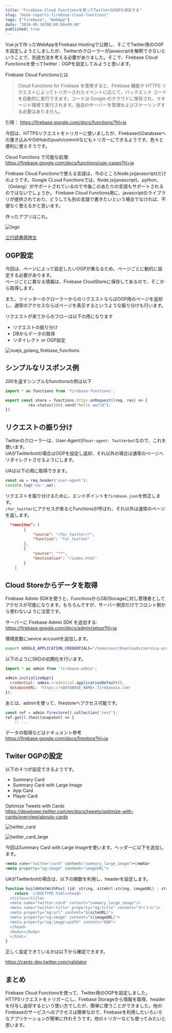 ```yaml
---
title: "Firebase Cloud Functionsを使ってTwitterのOGPを設定する"
slug: "book-reports-firebase-cloud-functions"
tags: ["firebase", "WebApp"]
date: "2019-09-30T00:00:00+09:00"
published: true
---
```


Vue.jsで作ったWebAppをFirebase Hostingで公開し、そこでTwitter用のOGPを設定しようとしましたが、Twitterのクローラーがjavascriptを解釈できないということで、別途方法を考える必要がありました。そこで、Firebase Cloud Functionsを使ってtwitter：OGPを設定してみようと思います。

Firebase Cloud Functionsとは

> Cloud Functions for Firebase を使用すると、Firebase 機能や HTTPS リクエストによってトリガーされたイベントに応じて、バックエンド コードを自動的に実行できます。コードは Google のクラウドに保存され、マネージド環境で実行されます。独自のサーバーを管理およびスケーリングする必要はありません。

引用： https://firebase.google.com/docs/functions/?hl=ja

今回は、HTTPSリクエストをトリガーに使いましたが、FirebaseのDatabaseへの書き込みやGitHubのpush/commitなどもトリガーにできるようです。色々と便利に使えそうです。

Cloud Functions で可能な処理:  
https://firebase.google.com/docs/functions/use-cases?hl=ja

Firebase Cloud Functionsで使える言語は、今のところNode.js(javascript)だけのようです。Google CLoud Functionsでは、Node.js(javascript)、python、（Golang）がサポートされているので今後このあたりの言語もサポートされるのではないでしょうか。
Firebase Cloud Functions用に、javascriptのライブラリが提供されており、どうしても別の言語で書きたいという場合でなければ、不便なく使えるかと思います。


作ったアプリはこれ。

![logo](../images/bookreports_edgwbs/logo.png)

[三行読書感想文](https://bookreports.edgwbs.net)


## OGP設定
今回は、ページによって設定したいOGPが異なるため、ページごとに動的に設定する必要があります。  
ページごとに異なる情報は、Firebase CloudStoreに保存してあるので、そこから取得します。  

また、ツイッターのクローラーからのリクエストならばOGP用のページを返却し、通常のアクセスならばページを表示するというような振り分けも行います。

リクエストが来てからのフローは以下の用になります

- リクエストの振り分け
- DBからデータの取得
- リダイレクト or OGP設定

![vuejs_golang_firebase_functions](../images/bookreports_edgwbs/vuejs_golang_firebase_functions.png)

## シンプルなリスポンス例
200を返すシンプルなfunctionsの例は以下

```javascript
import * as functions from 'firebase-functions';

export const share = functions.https.onRequest((req, res) => {
          res.status(200).send("hello world");
})
```

## リクエストの振り分け
Twitterのクローラーは、User-Agentが`User-agent: Twitterbot`なので、これを使います。  
UAがTwitterbotの場合はOGPを設定し返却、それ以外の場合は通常のページへリダイレクトさせるようにします。  

UAは以下の用に取得できます。 

```javascript
const ua = req.header('user-agent');
console.log('ua:',ua);
```

リクエストを振り分けるために、エンドポイントを`firebase.json`を修正します。  
`/for_twitter`にアクセスが来るとFunctionsが呼ばれ、それ以外は通常のページを返します。  

```json
  "rewrites": [
		{
		    "source": "/for_twitter/*",
		    "function": "for_twitter"
		},
		{
		    "source": "**",
		    "destination": "/index.html"
		}
	]
```



## Cloud Storeからデータを取得
Firebase Admin SDKを使うと、FunctionsからDB/Storageに対し管理者としてアクセスが可能になります。もちろんですが、サーバー側空だけでフロント側から使わないように注意です。

サーバーに Firebase Admin SDK を追加する:  
https://firebase.google.com/docs/admin/setup?hl=ja  

環境変数にsevice accountを追加します。

```bash
export GOOGLE_APPLICATION_CREDENTIALS="/home/user/Downloads/service-account-file.json"
```

以下のようにSKDの初期化を行います。

```javascript
import * as admin from 'firebase-admin';

admin.initializeApp({
  credential: admin.credential.applicationDefault(),
  databaseURL: 'https://<DATABASE_NAME>.firebaseio.com'
});
```

あとは、adminを使って、firestoreへアクセス可能です。

```javascript
const ref = admin.firestore().collection('test');
ref.get().then((snapshot) => {
	// ...
```

データの取得などはドキュメント参考  
https://firebase.google.com/docs/firestore?hl=ja

## Twiter OGPの設定
以下の４つが設定できるようです。  

- Summary Card
- Summary Card with Large Image
- App Card
- Player Card

Optimize Tweets with Cards  
https://developer.twitter.com/en/docs/tweets/optimize-with-cards/overview/abouts-cards

![twitter_card](../images/bookreports_edgwbs/twitter_card.png)

![twitter_card_large](../images/bookreports_edgwbs/twitter_card_large.png)

今回はSummary Card with Large Imageを使います。ヘッダーに以下を追加します。

```html
<meta name="twitter:card" content="summary_large_image"></meta>
<meta property="og:image" content="imageURL">
```

UAがTwitterbotの場合は、以下の関数を利用し、headerを設定します。

```javascript
function buildHtmlWithPost (id: string, siteUrl:string, imageURL) : string {
    return `<!DOCTYPE html><head>
  <title></title>
  <meta name="twitter:card" content="summary_large_image"/>
  <meta name="twitter:title" property="og:title" content="タイトル"/>
  <meta property="og:url" content="${siteURL}">
  <meta property="og:image" content="${imageURL}">
  <meta property="og:image:width" content="600"> 
  </head>
  <body></body>
  </html>`
}
```

正しく設定できているかは以下から確認できます。

https://cards-dev.twitter.com/validator

## まとめ
Firebase Cloud Functionsを使って、Twitter用のOGPを設定しました。  
HTTPSリクエストをトリガーにし、Firebase Storageから情報を取得、headerを付与し返却するという使い方でしたが、簡単に使うことができました。他のFirebaseのサービスへのアクセスは簡単なので、Firebaseを利用したいろいろなアプリケーションが簡単に作れそうです。他のトリガーなども使ってみたいと思います。
